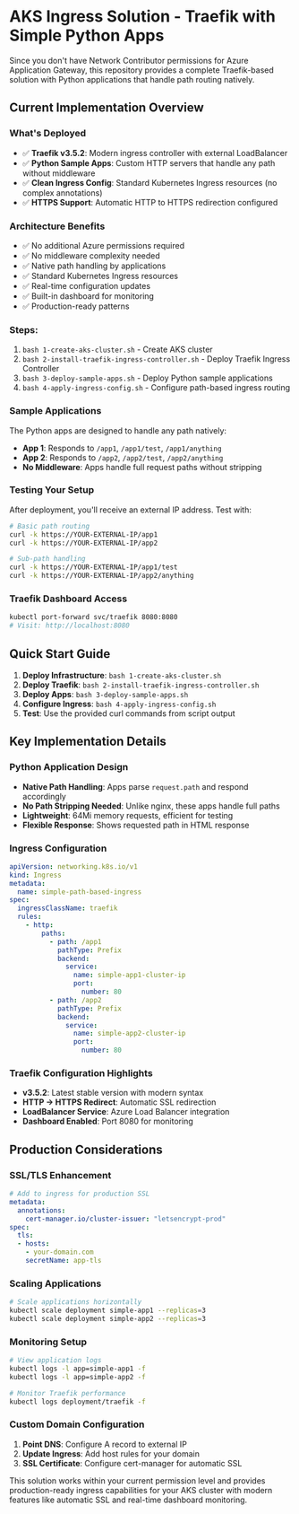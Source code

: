 # AKS Ingress Solution - Traefik with Simple Python Apps

Since you don't have Network Contributor permissions for Azure Application Gateway, this repository provides a complete Traefik-based solution with Python applications that handle path routing natively.

## Current Implementation Overview

### What's Deployed
- ✅ **Traefik v3.5.2**: Modern ingress controller with external LoadBalancer
- ✅ **Python Sample Apps**: Custom HTTP servers that handle any path without middleware
- ✅ **Clean Ingress Config**: Standard Kubernetes Ingress resources (no complex annotations)
- ✅ **HTTPS Support**: Automatic HTTP to HTTPS redirection configured

### Architecture Benefits
- ✅ No additional Azure permissions required
- ✅ No middleware complexity needed
- ✅ Native path handling by applications
- ✅ Standard Kubernetes Ingress resources
- ✅ Real-time configuration updates
- ✅ Built-in dashboard for monitoring
- ✅ Production-ready patterns

### Steps:
1. `bash 1-create-aks-cluster.sh` - Create AKS cluster
2. `bash 2-install-traefik-ingress-controller.sh` - Deploy Traefik Ingress Controller
3. `bash 3-deploy-sample-apps.sh` - Deploy Python sample applications
4. `bash 4-apply-ingress-config.sh` - Configure path-based ingress routing

### Sample Applications
The Python apps are designed to handle any path natively:
- **App 1**: Responds to `/app1`, `/app1/test`, `/app1/anything`
- **App 2**: Responds to `/app2`, `/app2/test`, `/app2/anything`
- **No Middleware**: Apps handle full request paths without stripping

### Testing Your Setup
After deployment, you'll receive an external IP address. Test with:

```bash
# Basic path routing
curl -k https://YOUR-EXTERNAL-IP/app1
curl -k https://YOUR-EXTERNAL-IP/app2

# Sub-path handling
curl -k https://YOUR-EXTERNAL-IP/app1/test
curl -k https://YOUR-EXTERNAL-IP/app2/anything
```

### Traefik Dashboard Access
```bash
kubectl port-forward svc/traefik 8080:8080
# Visit: http://localhost:8080
```

## Quick Start Guide

1. **Deploy Infrastructure**: `bash 1-create-aks-cluster.sh`
2. **Deploy Traefik**: `bash 2-install-traefik-ingress-controller.sh`
3. **Deploy Apps**: `bash 3-deploy-sample-apps.sh`
4. **Configure Ingress**: `bash 4-apply-ingress-config.sh`
5. **Test**: Use the provided curl commands from script output

## Key Implementation Details

### Python Application Design
- **Native Path Handling**: Apps parse `request.path` and respond accordingly
- **No Path Stripping Needed**: Unlike nginx, these apps handle full paths
- **Lightweight**: 64Mi memory requests, efficient for testing
- **Flexible Response**: Shows requested path in HTML response

### Ingress Configuration
```yaml
apiVersion: networking.k8s.io/v1
kind: Ingress
metadata:
  name: simple-path-based-ingress
spec:
  ingressClassName: traefik
  rules:
    - http:
        paths:
          - path: /app1
            pathType: Prefix
            backend:
              service:
                name: simple-app1-cluster-ip
                port:
                  number: 80
          - path: /app2
            pathType: Prefix
            backend:
              service:
                name: simple-app2-cluster-ip
                port:
                  number: 80
```

### Traefik Configuration Highlights
- **v3.5.2**: Latest stable version with modern syntax
- **HTTP → HTTPS Redirect**: Automatic SSL redirection
- **LoadBalancer Service**: Azure Load Balancer integration
- **Dashboard Enabled**: Port 8080 for monitoring

## Production Considerations

### SSL/TLS Enhancement
```yaml
# Add to ingress for production SSL
metadata:
  annotations:
    cert-manager.io/cluster-issuer: "letsencrypt-prod"
spec:
  tls:
  - hosts:
    - your-domain.com
    secretName: app-tls
```

### Scaling Applications
```bash
# Scale applications horizontally
kubectl scale deployment simple-app1 --replicas=3
kubectl scale deployment simple-app2 --replicas=3
```

### Monitoring Setup
```bash
# View application logs
kubectl logs -l app=simple-app1 -f
kubectl logs -l app=simple-app2 -f

# Monitor Traefik performance
kubectl logs deployment/traefik -f
```

### Custom Domain Configuration
1. **Point DNS**: Configure A record to external IP
2. **Update Ingress**: Add host rules for your domain
3. **SSL Certificate**: Configure cert-manager for automatic SSL

This solution works within your current permission level and provides production-ready ingress capabilities for your AKS cluster with modern features like automatic SSL and real-time dashboard monitoring.